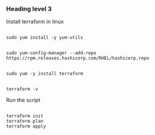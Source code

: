 ### Heading level 3

Install terraform in linux
<pre><code>
sudo yum install -y yum-utils
</code></pre>
<pre><code>
sudo yum-config-manager --add-repo https://rpm.releases.hashicorp.com/RHEL/hashicorp.repo
</code></pre>
<pre><code>
sudo yum -y install terraform
</code></pre>
<pre><code>
terraform -v
</code></pre>

Run the script
<pre><code>
terraform init
terraform plan
terraform apply
</code></pre>


